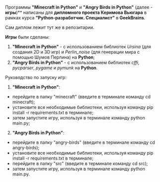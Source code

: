 Программы **"Minecraft in Python"** и **"Angry Birds in Python"** (далее - **игры**)** написаны для **дипломного проекта Керимова Вьюгара** в рамках курса **"Python-разработчик. Специалист"** в **GeekBrains**.

Сам диплом лежит тут же в репозитарии.

**Игры** были сделаны:
1) **"Minecraft in Python"**  - с использованием библиотек *Ursina* (для создания 2D и 3D игр) и *Perlin_noise* (для генерации мира с помощью Шумов Перлина) на **Python**;
2) **"Angry Birds in Python"**  - с использованием библиотек *cffi*, *pycparser*, *pygame* и *pymunk* на **Python**.

Руководство по запуску игр:
1) **"Minecraft in Python"**:
- перейдите в папку "minecraft" (введите в терминале команду cd minecraft);
- установите все необходимые библиотеки, используя команду pip install -r requirements.txt в терминале;
- затем запустите игру, используя в терминале команду python main.py;
2) **"Angry Birds in Python"**:
- перейдите в папку "angry-birds" (введите в терминале команду cd angry-birds);
- установите все необходимые библиотеки, используя команду pip install -r requirements.txt в терминале;
- перейдите в папку "src" (введите в терминале команду cd src);
- затем запустите игру, используя в терминале команду python main.py.